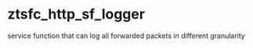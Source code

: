 # ztsfc_http_sf_logger
service function that can log all forwarded packets in different granularity
